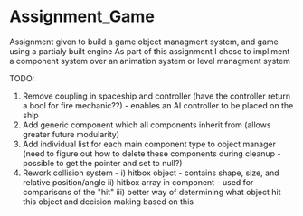 # Assignment_Game
Assignment given to build a game object managment system, and game using a partialy built engine
As part of this assignment I chose to impliment a component system over an animation system or level managment system

TODO:
1) Remove coupling in spaceship and controller (have the controller return a bool for fire mechanic??) - enables an AI controller to be placed on the ship
2) Add generic component which all components inherit from (allows greater future modularity)
3) Add individual list for each main component type to object manager (need to figure out how to delete these components during cleanup - possible to get the pointer and set to null?)
4) Rework collision system - i) hitbox object - contains shape, size, and relative position/angle
                            ii) hitbox array in component - used for comparisons of the "hit"
                           iii) better way of determining what object hit this object and decision making based on this
